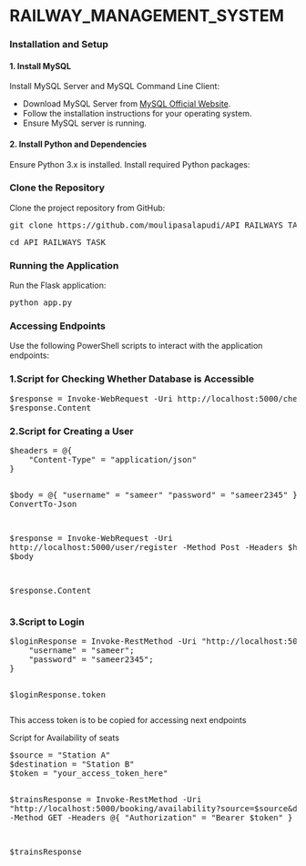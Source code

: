 <h1>RAILWAY_MANAGEMENT_SYSTEM</h1>
<h3>Installation and Setup</h3>

<h4>1. Install MySQL</h4>
<p>Install MySQL Server and MySQL Command Line Client:</p>
<ul>
    <li>Download MySQL Server from <a href="https://dev.mysql.com/downloads/mysql/">MySQL Official Website</a>.</li>
    <li>Follow the installation instructions for your operating system.</li>
    <li>Ensure MySQL server is running.</li>
</ul>

<h4>2. Install Python and Dependencies</h4>
<p>Ensure Python 3.x is installed. Install required Python packages:</p>
<h3>Clone the Repository</h4>
    <p>Clone the project repository from GitHub:</p>
    <pre>git clone https://github.com/moulipasalapudi/API_RAILWAYS_TASK.git
</pre>
<pre>cd API_RAILWAYS_TASK</pre>

 <h3>Running the Application</h4>
    <p>Run the Flask application:</p>
    <pre>python app.py</pre>
  <h3>Accessing Endpoints</h3>
    <p>Use the following PowerShell scripts to interact with the application endpoints:</p>
    <h3>1.Script for Checking Whether Database is Accessible</h3>
    <pre>$response = Invoke-WebRequest -Uri http://localhost:5000/check/check_db -Method GET
$response.Content</pre>
    <h3>2.Script for Creating a User</h3>
    <pre>$headers = @{
    "Content-Type" = "application/json"
}

$body = @{
    "username" = "sameer"
    "password" = "sameer2345"
} | ConvertTo-Json

$response = Invoke-WebRequest -Uri http://localhost:5000/user/register -Method Post -Headers $headers -Body $body

$response.Content</pre>



<h3>3.Script to Login</h3>
    <pre>$loginResponse = Invoke-RestMethod -Uri "http://localhost:5000/user/login" -Method POST -Body @{
    "username" = "sameer";
    "password" = "sameer2345";
}

$loginResponse.token</pre>
<p>This access token is to  be copied for accessing next endpoints </p>
<h34.>Script for Availability of seats</h3>
    <pre>$source = "Station A"
$destination = "Station B"
$token = "your_access_token_here"

$trainsResponse = Invoke-RestMethod -Uri "http://localhost:5000/booking/availability?source=$source&destination=$destination" -Method GET -Headers @{ "Authorization" = "Bearer $token" }

$trainsResponse</pre>


  
